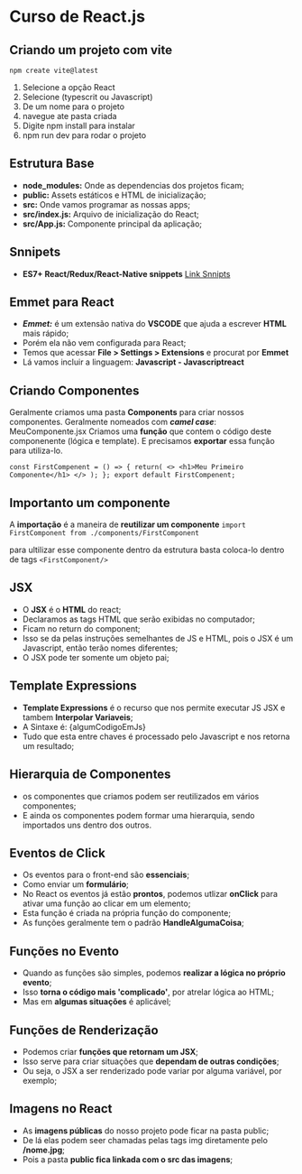 # Curso de React.js

## Criando um projeto com vite

`npm create vite@latest`

1. Selecione a opção React
2. Selecione (typescrit ou Javascript)
3. De um nome para o projeto
4. navegue ate pasta criada
5. Digite npm install para instalar
6. npm run dev para rodar o projeto

## Estrutura Base

- **node_modules:** Onde as dependencias dos projetos ficam;
- **public:** Assets estáticos e HTML de inicialização;
- **src:** Onde vamos programar as nossas apps;
- **src/index.js:** Arquivo de inicialização do React;
- **src/App.js:** Componente principal da aplicação;

## Snnipets

- **ES7+ React/Redux/React-Native snippets**
[Link Snnipts](https://github.com/r5n-dev/vscode-react-javascript-snippets/blob/HEAD/docs/Snippets.md)


## Emmet para React
- ***Emmet:*** é um extensão nativa do **VSCODE** que ajuda a escrever **HTML** mais rápido;
- Porém ela não vem configurada para React;
- Temos que acessar **File > Settings > Extensions** e procurat por **Emmet**
- Lá vamos incluir a linguagem: **Javascript - Javascriptreact**

## Criando Componentes
Geralmente criamos uma pasta **Components** para criar nossos componentes.
Geralmente nomeados com ***camel case***: MeuComponente.jsx
Criamos uma **função** que contem o código deste componenente (lógica e template).
E precisamos **exportar** essa função para utiliza-lo.

`
const FirstCompenent = () => {
    return(
        <>
            <h1>Meu Primeiro Componente</h1>
        </>
    );
};
export default FirstCompenent;
`

## Importanto um componente
A **importação** é a maneira de **reutilizar um componente**
`import FirstComponent from ./components/FirstComponent`

para ultilizar esse componente dentro da estrutura basta coloca-lo dentro de tags `<FirstComponent/>`

## JSX
 - O **JSX** é o **HTML** do react;
 - Declaramos as tags HTML que serão exibidas no computador;
 - Ficam no return do component;
 - Isso se da pelas instruções semelhantes de JS e HTML, pois o JSX é um Javascript, então terão nomes diferentes;
 - O JSX pode ter somente um objeto pai;

 ## Template Expressions
  - **Template Expressions** é o recurso que nos permite executar JS JSX e tambem **Interpolar Variaveis**;
  - A Sintaxe é: {algumCodigoEmJs}
  - Tudo que esta entre chaves é processado pelo Javascript e nos retorna um resultado;

## Hierarquia de Componentes
 - os componentes que  criamos podem ser reutilizados em vários componentes;
 - E ainda os componentes podem formar uma hierarquia, sendo importados uns dentro dos outros.

## Eventos de Click
 - Os eventos para o front-end são **essenciais**;
 - Como enviar um **formulário**;
 - No React os eventos já estão **prontos**, podemos utlizar **onClick** para ativar uma função ao clicar em um elemento;
 - Esta função é criada na própria função do componente;
 - As funções geralmente tem o padrão **HandleAlgumaCoisa**; 

## Funções no Evento
 - Quando as funções são simples, podemos **realizar a lógica no próprio evento**;
 - Isso **torna o código mais 'complicado'**, por atrelar lógica ao HTML;
 - Mas em **algumas situações** é aplicável; 

## Funções de Renderização
 - Podemos criar **funções que retornam um JSX**;
 - Isso serve para criar situações que **dependam de outras condições**;
 - Ou seja, o JSX a ser renderizado pode variar por alguma variável, por exemplo; 

## Imagens no React
 - As **imagens públicas** do nosso projeto pode ficar na pasta public;
 - De lá elas podem seer chamadas pelas tags img diretamente pelo **/nome.jpg**;
 - Pois a pasta **public fica linkada com o src das imagens**;
